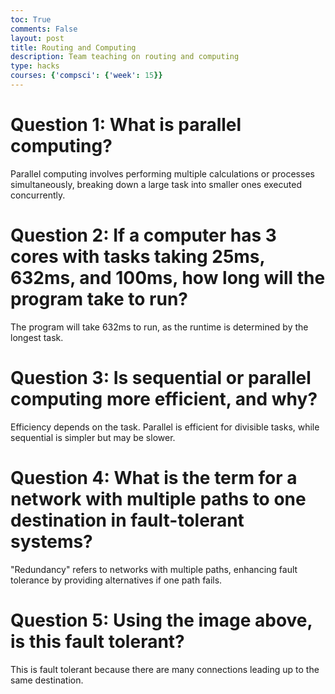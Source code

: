 ```yaml
---
toc: True
comments: False
layout: post
title: Routing and Computing
description: Team teaching on routing and computing
type: hacks
courses: {'compsci': {'week': 15}}
---
```

# Question 1: What is parallel computing?

Parallel computing involves performing multiple calculations or processes simultaneously, breaking down a large task into smaller ones executed concurrently.

# Question 2: If a computer has 3 cores with tasks taking 25ms, 632ms, and 100ms, how long will the program take to run?

The program will take 632ms to run, as the runtime is determined by the longest task.

# Question 3: Is sequential or parallel computing more efficient, and why?

Efficiency depends on the task. Parallel is efficient for divisible tasks, while sequential is simpler but may be slower.

# Question 4: What is the term for a network with multiple paths to one destination in fault-tolerant systems?

"Redundancy" refers to networks with multiple paths, enhancing fault tolerance by providing alternatives if one path fails.

# Question 5: Using the image above, is this fault tolerant?

This is fault tolerant because there are many connections leading up to the same destination.
